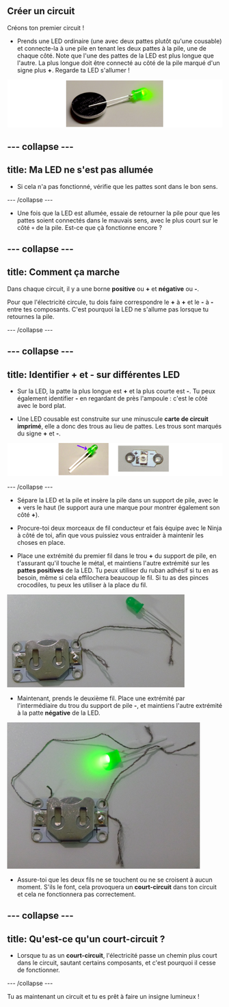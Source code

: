 ## Créer un circuit

Créons ton premier circuit !

+ Prends une LED ordinaire (une avec deux pattes plutôt qu'une cousable) et connecte-la à une pile en tenant les deux pattes à la pile, une de chaque côté. Note que l'une des pattes de la LED est plus longue que l'autre. La plus longue doit être connecté au côté de la pile marqué d'un signe plus **+**. Regarde ta LED s'allumer !

![](images/LED_battery_140_291_650.png)

--- collapse ---
---
title: Ma LED ne s'est pas allumée
---

+ Si cela n'a pas fonctionné, vérifie que les pattes sont dans le bon sens.

--- /collapse ---

+ Une fois que la LED est allumée, essaie de retourner la pile pour que les pattes soient connectés dans le mauvais sens, avec le plus court sur le côté `+` de la pile. Est-ce que çà fonctionne encore ?

--- collapse ---
---
title: Comment ça marche
---

Dans chaque circuit, il y a une borne **positive** ou **+** et **négative** ou **-**.

Pour que l'électricité circule, tu dois faire correspondre le **+** à **+** et le **-** à **-** entre tes composants. C'est pourquoi la LED ne s'allume pas lorsque tu retournes la pile.

--- /collapse ---

--- collapse ---
---
title: Identifier + et - sur différentes LED
---

+ Sur la LED, la patte la plus longue est **+** et la plus courte est **-**. Tu peux également identifier **-** en regardant de près l'ampoule : c'est le côté avec le bord plat.

+ Une LED cousable est construite sur une minuscule **carte de circuit imprimé**, elle a donc des trous au lieu de pattes. Les trous sont marqués du signe **+** et **-**.

![](images/LEDs_pos_neg_100_650.png)

--- /collapse ---

+ Sépare la LED et la pile et insère la pile dans un support de pile, avec le **+** vers le haut (le support aura une marque pour montrer également son côté **+**).

+ Procure-toi deux morceaux de fil conducteur et fais équipe avec le Ninja à côté de toi, afin que vous puissiez vous entraider à maintenir les choses en place.

+ Place une extrémité du premier fil dans le trou **+** du support de pile, en t'assurant qu'il touche le métal, et maintiens l'autre extrémité sur les **pattes positives** de la LED. Tu peux utiliser du ruban adhésif si tu en as besoin, même si cela effilochera beaucoup le fil. Si tu as des pinces crocodiles, tu peux les utiliser à la place du fil.

![](images/circuit_thread_pos.png)

+ Maintenant, prends le deuxième fil. Place une extrémité par l'intermédiaire du trou du support de pile **-**, et maintiens l'autre extrémité à la patte **négative** de la LED.

![](images/circuit_thread_complete.png)

+ Assure-toi que les deux fils ne se touchent ou ne se croisent à aucun moment. S'ils le font, cela provoquera un **court-circuit** dans ton circuit et cela ne fonctionnera pas correctement.

--- collapse ---
---
title: Qu'est-ce qu'un court-circuit ?
---

+ Lorsque tu as un **court-circuit**, l'électricité passe un chemin plus court dans le circuit, sautant certains composants, et c'est pourquoi il cesse de fonctionner.

--- /collapse ---

Tu as maintenant un circuit et tu es prêt à faire un insigne lumineux !
